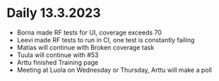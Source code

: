 # Daily 13.3.2023
- Borna made RF tests for UI, coverage exceeds 70
- Leevi made RF tests to run in CI, one test is constantly failing
- Matias will continue with Broken coverage task
- Tuula will continue with #53
- Arttu finished Training page
- Meeting at Luola on Wednesday or Thursday, Arttu will make a poll
